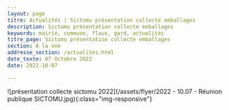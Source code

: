 ```yaml
---
layout: page
titre: Actualités | Sictomu présentation collecte emballages
description: Sictomu présentation collecte emballages
keywords: mairie, commune, flaux, gard, actualités
titre_page: Sictomu présentation collecte emballages
section: À la une
addresse_section: /actualites.html
date_texte: 07 Octobre 2022
date: 2022-10-07

---
```



![présentation collecte sictomu 2022](/assets/flyer/2022 - 10.07 - Réunion publique SICTOMU.jpg){:class="img-responsive"}

